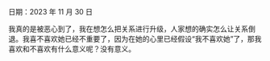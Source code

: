 日期：2023 年 11 月 30 日

我真的是被恶心到了，我在想怎么把关系进行升级，人家想的确实怎么让关系倒退。我喜不喜欢她已经不重要了，因为在她的心里已经假设“我不喜欢她”了，那我喜欢和不喜欢有什么意义呢？没有意义。
